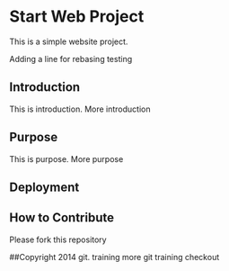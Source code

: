 # Start Web Project

This is a simple website project.

Adding a line for rebasing testing

## Introduction

This is introduction. More introduction

## Purpose

This is purpose. More purpose

## Deployment

## How to Contribute

Please fork this repository

##Copyright
2014 git. training
more git training checkout